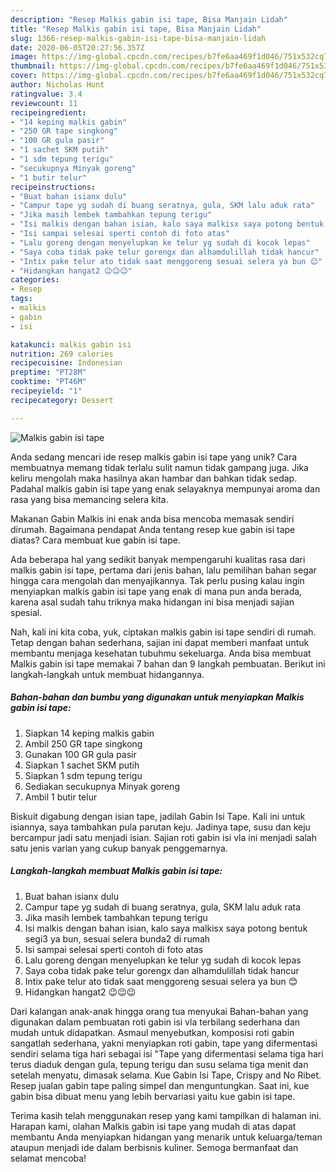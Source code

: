 ```yaml
---
description: "Resep Malkis gabin isi tape, Bisa Manjain Lidah"
title: "Resep Malkis gabin isi tape, Bisa Manjain Lidah"
slug: 1366-resep-malkis-gabin-isi-tape-bisa-manjain-lidah
date: 2020-06-05T20:27:56.357Z
image: https://img-global.cpcdn.com/recipes/b7fe6aa469f1d046/751x532cq70/malkis-gabin-isi-tape-foto-resep-utama.jpg
thumbnail: https://img-global.cpcdn.com/recipes/b7fe6aa469f1d046/751x532cq70/malkis-gabin-isi-tape-foto-resep-utama.jpg
cover: https://img-global.cpcdn.com/recipes/b7fe6aa469f1d046/751x532cq70/malkis-gabin-isi-tape-foto-resep-utama.jpg
author: Nicholas Hunt
ratingvalue: 3.4
reviewcount: 11
recipeingredient:
- "14 keping malkis gabin"
- "250 GR tape singkong"
- "100 GR gula pasir"
- "1 sachet SKM putih"
- "1 sdm tepung terigu"
- "secukupnya Minyak goreng"
- "1 butir telur"
recipeinstructions:
- "Buat bahan isianx dulu"
- "Campur tape yg sudah di buang seratnya, gula, SKM lalu aduk rata"
- "Jika masih lembek tambahkan tepung terigu"
- "Isi malkis dengan bahan isian, kalo saya malkisx saya potong bentuk segi3 ya bun, sesuai selera bunda2 di rumah"
- "Isi sampai selesai sperti contoh di foto atas"
- "Lalu goreng dengan menyelupkan ke telur yg sudah di kocok lepas"
- "Saya coba tidak pake telur gorengx dan alhamdulillah tidak hancur"
- "Intix pake telur ato tidak saat menggoreng sesuai selera ya bun 😊"
- "Hidangkan hangat2 😉😉😉"
categories:
- Resep
tags:
- malkis
- gabin
- isi

katakunci: malkis gabin isi 
nutrition: 269 calories
recipecuisine: Indonesian
preptime: "PT28M"
cooktime: "PT46M"
recipeyield: "1"
recipecategory: Dessert

---
```



![Malkis gabin isi tape](https://img-global.cpcdn.com/recipes/b7fe6aa469f1d046/751x532cq70/malkis-gabin-isi-tape-foto-resep-utama.jpg)

Anda sedang mencari ide resep malkis gabin isi tape yang unik? Cara membuatnya memang tidak terlalu sulit namun tidak gampang juga. Jika keliru mengolah maka hasilnya akan hambar dan bahkan tidak sedap. Padahal malkis gabin isi tape yang enak selayaknya mempunyai aroma dan rasa yang bisa memancing selera kita.

Makanan Gabin Malkis ini enak anda bisa mencoba memasak sendiri dirumah. Bagaimana pendapat Anda tentang resep kue gabin isi tape diatas? Cara membuat kue gabin isi tape.

Ada beberapa hal yang sedikit banyak mempengaruhi kualitas rasa dari malkis gabin isi tape, pertama dari jenis bahan, lalu pemilihan bahan segar hingga cara mengolah dan menyajikannya. Tak perlu pusing kalau ingin menyiapkan malkis gabin isi tape yang enak di mana pun anda berada, karena asal sudah tahu triknya maka hidangan ini bisa menjadi sajian spesial.


Nah, kali ini kita coba, yuk, ciptakan malkis gabin isi tape sendiri di rumah. Tetap dengan bahan sederhana, sajian ini dapat memberi manfaat untuk membantu menjaga kesehatan tubuhmu sekeluarga. Anda bisa membuat Malkis gabin isi tape memakai 7 bahan dan 9 langkah pembuatan. Berikut ini langkah-langkah untuk membuat hidangannya.

<!--inarticleads1-->

##### Bahan-bahan dan bumbu yang digunakan untuk menyiapkan Malkis gabin isi tape:

1. Siapkan 14 keping malkis gabin
1. Ambil 250 GR tape singkong
1. Gunakan 100 GR gula pasir
1. Siapkan 1 sachet SKM putih
1. Siapkan 1 sdm tepung terigu
1. Sediakan secukupnya Minyak goreng
1. Ambil 1 butir telur


Biskuit digabung dengan isian tape, jadilah Gabin Isi Tape. Kali ini untuk isiannya, saya tambahkan pula parutan keju. Jadinya tape, susu dan keju bercampur jadi satu menjadi isian. Sajian roti gabin isi vla ini menjadi salah satu jenis varian yang cukup banyak penggemarnya. 

<!--inarticleads2-->

##### Langkah-langkah membuat Malkis gabin isi tape:

1. Buat bahan isianx dulu
1. Campur tape yg sudah di buang seratnya, gula, SKM lalu aduk rata
1. Jika masih lembek tambahkan tepung terigu
1. Isi malkis dengan bahan isian, kalo saya malkisx saya potong bentuk segi3 ya bun, sesuai selera bunda2 di rumah
1. Isi sampai selesai sperti contoh di foto atas
1. Lalu goreng dengan menyelupkan ke telur yg sudah di kocok lepas
1. Saya coba tidak pake telur gorengx dan alhamdulillah tidak hancur
1. Intix pake telur ato tidak saat menggoreng sesuai selera ya bun 😊
1. Hidangkan hangat2 😉😉😉


Dari kalangan anak-anak hingga orang tua menyukai Bahan-bahan yang digunakan dalam pembuatan roti gabin isi vla terbilang sederhana dan mudah untuk didapatkan. Asmaul menyebutkan, komposisi roti gabin sangatlah sederhana, yakni menyiapkan roti gabin, tape yang difermentasi sendiri selama tiga hari sebagai isi &#34;Tape yang difermentasi selama tiga hari terus diaduk dengan gula, tepung terigu dan susu selama tiga menit dan setelah menyatu, dimasak selama. Kue Gabin Isi Tape, Crispy and No Ribet. Resep jualan gabin tape paling simpel dan menguntungkan. Saat ini, kue gabin bisa dibuat menu yang lebih bervariasi yaitu kue gabin isi tape. 

Terima kasih telah menggunakan resep yang kami tampilkan di halaman ini. Harapan kami, olahan Malkis gabin isi tape yang mudah di atas dapat membantu Anda menyiapkan hidangan yang menarik untuk keluarga/teman ataupun menjadi ide dalam berbisnis kuliner. Semoga bermanfaat dan selamat mencoba!
